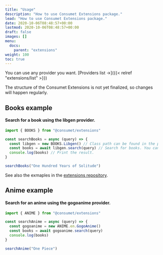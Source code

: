 ```yaml
---
title: "Usage"
description: "How to use Consumet Extensions package."
lead: "How to use Consumet Extensions package."
date: 2020-10-06T08:48:57+00:00
lastmod: 2020-10-06T08:48:57+00:00
draft: false
images: []
menu:
  docs:
    parent: "extensions"
weight: 100
toc: true
---
```


You can use any provider you want. [Providers list →]({{< relref "extensions/list" >}})

The structure of the Consumet Extensions is not yet finalized, so changes will happen regularly.

## Books example
#### Search for a book using the libgen provider.
```js
import { BOOKS } from "@consumet/extensions"

const searchBooks = async (query) => {
  const libgen = new BOOKS.Libgen() // Class path can be found in the provider's list next to the provider name.
  const books = await libgen.search(query) // Search for books. You can see all the available methods for a object using your IDE.
  console.log(books) // Print the result.
}

searchBooks("One Hundred Years of Solitude")
```
See also the exmaples in the [extensions repository](https://github.com/consumet/extensions/tree/master/examples).

## Anime example
#### Search for an anime using the gogoanime provider.
```js
import { ANIME } from "@consumet/extensions"

const searchAnime = async (query) => {
  const gogoanime = new ANIME.en.GogoAnime()
  const books = await gogoanime.search(query)
  console.log(books)
}

searchAnime("One Piece")
```